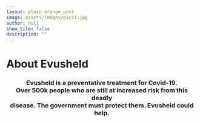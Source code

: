 ```yaml
---
layout: plain_orange_post
image: assets/images/pic11.jpg
author: null
show_tile: false
description: ""
---
```


<h1 style="assets/fonts/Manuka-Bold.otf">About Evusheld</h1>

<h3><center>Evusheld is a preventative treatment for Covid-19. <br> Over 500k people who are still at increased risk from this deadly <br> disease. The government must protect them. Evusheld could help.</center></h3>


